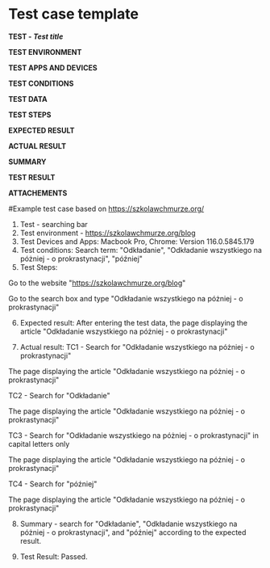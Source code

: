 # Test case template 
**TEST - _Test title_**

**TEST ENVIRONMENT**

**TEST APPS AND DEVICES**

**TEST CONDITIONS**

**TEST DATA**

**TEST STEPS**

**EXPECTED RESULT**

**ACTUAL RESULT**

**SUMMARY**

**TEST RESULT**

**ATTACHEMENTS**


#Example test case based on https://szkolawchmurze.org/

1. Test - searching bar
2. Test environment - https://szkolawchmurze.org/blog
3. Test Devices and Apps: Macbook Pro, Chrome: Version 116.0.5845.179
4. Test conditions: Search term: "Odkładanie", "Odkładanie wszystkiego na póżniej - o prokrastynacji", "później"
5. Test Steps:


Go to the website "https://szkolawchmurze.org/blog"

Go to the search box and type "Odkładanie wszystkiego na póżniej - o prokrastynacji"

6. Expected result: After entering the test data, the page displaying the article "Odkładanie wszystkiego na póżniej - o prokrastynacji"


7. Actual result:
TC1 - Search for "Odkładanie wszystkiego na póżniej - o prokrastynacji"

The page displaying the article "Odkładanie wszystkiego na póżniej - o prokrastynacji"

TC2 - Search for "Odkładanie"

The page displaying the article "Odkładanie wszystkiego na póżniej - o prokrastynacji"

TC3 - Search for "Odkładanie wszystkiego na póżniej - o prokrastynacji" in capital letters only

The page displaying the article "Odkładanie wszystkiego na póżniej - o prokrastynacji"

TC4 - Search for "później"

The page displaying the article "Odkładanie wszystkiego na póżniej - o prokrastynacji"

8. Summary - search for "Odkładanie", "Odkładanie wszystkiego na póżniej - o prokrastynacji", and "później" according to the expected result.

9. Test Result: Passed.
